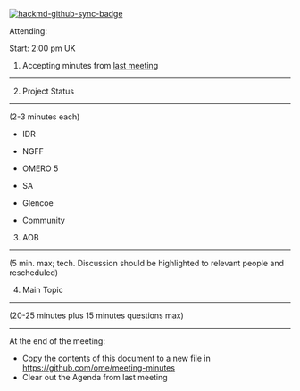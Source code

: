 [![hackmd-github-sync-badge](https://hackmd.io/FERMkKbXTsO0tzRD3PSjLg/badge)](https://hackmd.io/FERMkKbXTsO0tzRD3PSjLg)

Attending:

Start: 2:00 pm UK

1. Accepting minutes from [<u>last meeting</u>](https://github.com/ome/meeting-minutes)
---------------------------------------------------------------------------------------------

2. Project Status
-----------------

(2-3 minutes each)

-   IDR

-   NGFF

-   OMERO 5

-   SA

-   Glencoe

-   Community

3. AOB
------

(5 min. max; tech. Discussion should be highlighted to relevant people
and rescheduled)

4. Main Topic
-------------

(20-25 minutes plus 15 minutes questions max)

------

At the end of the meeting:
- Copy the contents of this document to a new file in https://github.com/ome/meeting-minutes
- Clear out the Agenda from last meeting
